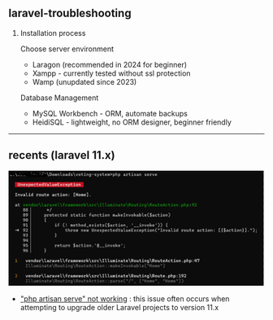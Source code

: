 ## laravel-troubleshooting
1. Installation process

   Choose server environment
   - Laragon (recommended in 2024 for beginner)
   - Xampp - currently tested without ssl protection
   - Wamp (unupdated since 2023)

   Database Management
   - MySQL Workbench - ORM, automate backups
   - HeidiSQL - lightweight, no ORM designer, beginner friendly

-----
## recents (laravel 11.x)
![](https://github.com/osiristape/laravel-troubleshooting/blob/main/__invoke%20error/__invokeimg.png)
- ["php artisan serve" not working](https://github.com/osiristape/laravel-troubleshooting/blob/main/__invoke%20error/__invoke%20error.md) : this issue often occurs when attempting to upgrade older Laravel projects to version 11.x
